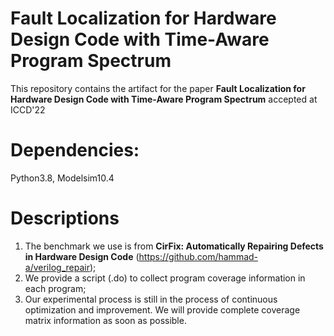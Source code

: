 # Fault Localization for Hardware Design Code with Time-Aware Program Spectrum
This repository contains the artifact for the paper **Fault Localization for Hardware Design Code with Time-Aware Program Spectrum** accepted at ICCD'22
# Dependencies: 
Python3.8, Modelsim10.4
# Descriptions
1. The benchmark we use is from **CirFix: Automatically Repairing Defects in Hardware Design
Code** (https://github.com/hammad-a/verilog_repair);
2. We provide a script (.do) to collect program coverage information in each program;
3. Our experimental process is still in the process of continuous optimization and improvement. We will provide complete coverage matrix information as soon as possible.
